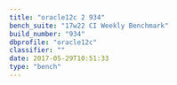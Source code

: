 ```yaml
---
title: "oracle12c 2 934"
bench_suite: "17w22 CI Weekly Benchmark"
build_number: "934"
dbprofile: "oracle12c"
classifier: ""
date: 2017-05-29T10:51:33
type: "bench"
---
```

